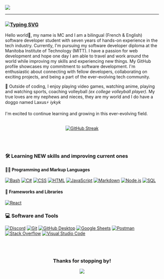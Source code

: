 ![](https://github.com/mcguenette/mcguenette/blob/main/2023-11-03%2012-57-20.gif)

---
### [![Typing SVG](https://readme-typing-svg.demolab.com?font=Fira+Code&size=18&pause=1000&color=F5DAF6&vCenter=true&random=true&width=435&lines=Software+Developer+Student;Weeb+%26+Gamer;Volleyball+Coach;Wpg+Jets+fan;Detroit+Lions+fan)](https://git.io/typing-svg)

Hello world👋, my name is MC and I am a bilingual (French & English) software developer student with seven years of hands-on experience in the tech industry. Currently, I'm pursuing my software developer diploma at the Manitoba Institute of Technology (MITT). I have a passion for web development and hope one day I am able to travel and work around the world while improving my skills and experiencing new things. My GitHub profile showcases my commitment to software development. I'm enthusiastic about connecting with fellow developers, collaborating on exciting projects, and being a part of the ever-evolving tech community.

🌟 Outside of coding, I enjoy playing video games, watching anime, playing and watching sports, coaching volleyball _(ex college volleyball player)_. My true loves are my nephews and nieces, they are my world and I do have a doggo named Laxus⚡ _iykyk_ 

I'm excited to continue learning and growing in this ever-evolving field.
<br><br>

<p align="center">
<a href="https://git.io/streak-stats"><img src="https://streak-stats.demolab.com?user=mcguenette&theme=radical&hide_border=true" alt="GitHub Streak" /></a>
</p>
<br><br>

### 🛠️ Learning NEW skills and improving current ones
  <!-- Some badges are from https://github.com/Ileriayo/markdown-badges -->


#### 👨‍💻 Programming and Markup Languages

  <p>
      <a href="https://github.com/search?q=user%3ADenverCoder1+language%3Abash"><img alt="Bash" src="https://img.shields.io/badge/Bash-121011.svg?logo=gnu-bash&logoColor=white"></a>
      <a href="https://github.com/search?q=user%3ADenverCoder1+language%3Acsharp"><img alt="C#" src="https://custom-icon-badges.demolab.com/badge/C%23-68217A.svg?logo=cs2&logoColor=white"></a>
      <a href="https://github.com/search?q=user%3ADenverCoder1+language%3Acss"><img alt="CSS" src="https://img.shields.io/badge/CSS-1572B6.svg?logo=css3&logoColor=white"></a>
      <a href="https://github.com/search?q=user%3ADenverCoder1+language%3Ahtml"><img alt="HTML" src="https://img.shields.io/badge/HTML-E34F26.svg?logo=html5&logoColor=white"></a>
      <a href="https://github.com/search?q=user%3ADenverCoder1+language%3Ajavascript"><img alt="JavaScript" src="https://img.shields.io/badge/JavaScript-F7DF1E.svg?logo=javascript&logoColor=black"></a>
      <a href="https://github.com/search?q=user%3ADenverCoder1+language%3Amarkdown"><img alt="Markdown" src="https://img.shields.io/badge/Markdown-000000.svg?logo=markdown&logoColor=white"></a>
      <a href="https://github.com/search?q=user%3ADenverCoder1+language%3Ajavascript"><img alt="Node.js" src="https://img.shields.io/badge/Node.js-43853D.svg?logo=node.js&logoColor=white"></a>
      <a href="https://github.com/search?q=user%3ADenverCoder1+language%3Asql"><img alt="SQL" src="https://custom-icon-badges.demolab.com/badge/SQL-025E8C.svg?logo=database&logoColor=white"></a>
  </p>

#### 🧰 Frameworks and Libraries

  <p>
      <a href="#"><img alt="React" src="https://img.shields.io/badge/React-20232a.svg?logo=react&logoColor=%2361DAFB"></a>
  </p>

  <h3>💻 Software and Tools</h3>

  <p>
      <a href="#"><img alt="Discord" src="https://img.shields.io/badge/-Discord-5865F2.svg?logo=discord&logoColor=white"></a>
      <a href="#"><img alt="Git" src="https://img.shields.io/badge/Git-F05033.svg?logo=git&logoColor=white"></a>
      <a href="#"><img alt="GitHub Desktop" src="https://img.shields.io/badge/GitHub%20Desktop-8034A9.svg?logo=github&logoColor=white"></a>
      <a href="#"><img alt="Google Sheets" src="https://img.shields.io/badge/Sheets-34A853.svg?logo=google%20sheets&logoColor=white"></a>
      <a href="#"><img alt="Postman" src="https://img.shields.io/badge/Postman-FF6C37?logo=postman&logoColor=white"></a>
      <a href="#"><img alt="Stack Overflow" src="https://img.shields.io/badge/-Stack%20Overflow-FE7A16?logo=stack-overflow&logoColor=white"></a>
      <a href="#"><img alt="Visual Studio Code" src="https://img.shields.io/badge/Visual%20Studio%20Code-0078d7.svg?logo=visual-studio-code&logoColor=white"></a>
  </p>
  
<!-- <p>
  <a href="https://skillicons.dev">
    <img src="https://skillicons.dev/icons?i=html,css,js,git,cs,react,nodejs,powershell,vscode" />
  </a>
</p> -->
<br><br>
<h3 align="center">Thanks for stopping by!</h3>
<p align="center">
   <img src="https://64.media.tumblr.com/d872ee2d15798315436e69164b94518d/653f8899b72d638a-e8/s540x810/65ff68953d798221a4a4b001f20cdf94dc699217.gif">
</p>

